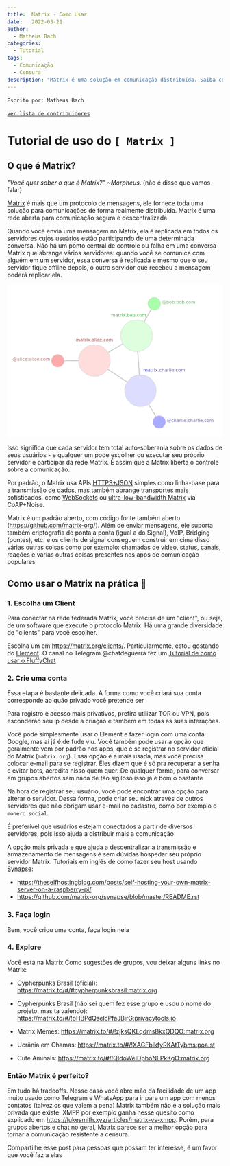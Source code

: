 ```yaml
---
title:  Matrix - Como Usar
date:   2022-03-21
author:
  - Matheus Bach
categories:
  - Tutorial
tags:
  - Comunicação
  - Censura
description: "Matrix é uma solução em comunicação distribuída. Saiba como usar nesse tutorial"
---
```


```
Escrito por: Matheus Bach
```

[```ver lista de contribuidores```](/about/#contribuidores)

# Tutorial de uso do ```[ Matrix ]```

## O que é Matrix?

*"Você quer saber o que é Matrix?" ~Morpheus*. (não é disso que vamos falar)

[Matrix](https://matrix.org/) é mais que um protocolo de mensagens, ele fornece toda uma solução para comunicações de forma realmente distribuída. Matrix é uma rede aberta para comunicação segura e descentralizada

Quando você envia uma mensagem no Matrix, ela é replicada em todos os servidores cujos usuários estão participando de uma determinada conversa. Não há um ponto central de controle ou falha em uma conversa Matrix que abrange vários servidores: quando você se comunica com alguém em um servidor, essa conversa é replicada e mesmo que o seu servidor fique offline depois, o outro servidor que recebeu a mensagem poderá replicar ela.

![media](../stuff/matrix-diagrama.webp)

Isso significa que cada servidor tem total auto-soberania sobre os dados de seus usuários - e qualquer um pode escolher ou executar seu próprio servidor e participar da rede Matrix. É assim que a Matrix liberta o controle sobre a comunicação.

Por padrão, o Matrix usa APIs [HTTPS+JSON](https://matrix.org/docs/spec/client_server/latest.html#api-standards) simples como linha-base para a transmissão de dados, mas também abrange transportes mais sofisticados, como [WebSockets](https://github.com/matrix-org/matrix-doc/blob/master/attic/drafts/websockets.rst) ou [ultra-low-bandwidth Matrix](https://matrix.org/blog/2019/03/12/breaking-the-100-bps-barrier-with-matrix-meshsim-coap-proxy)  via CoAP+Noise.

Matrix é um padrão aberto, com código fonte também aberto (https://github.com/matrix-org/). Além de enviar mensagens, ele suporta também criptografia de ponta a ponta (igual a do Signal), VoIP, Bridging (pontes), etc. e os clients de signal conseguem construir em cima disso várias outras coisas como por exemplo: chamadas de vídeo, status, canais, reações e várias outras coisas presentes nos apps de comunicação populares


## Como usar o Matrix na prática 📩

### 1. Escolha um Client
Para conectar na rede federada Matrix, você precisa de um "client", ou seja, de um software que execute o protocolo Matrix. Há uma grande diversidade de "clients" para você escolher. 

Escolha um em https://matrix.org/clients/. Particularmente, estou gostando do [Element](https://element.io/). O canal no Telegram @chatdeguerra fez um [Tutorial de como usar o FluffyChat](https://t.me/chatdeguerra/79)

### 2. Crie uma conta
Essa etapa é bastante delicada. A forma como você criará sua conta corresponde ao quão privado você pretende ser

Para registro e acesso mais privativos, prefira utilizar TOR ou VPN, pois esconderão seu ip desde a criação e também em todas as suas interações.

Você pode simplesmente usar o Element e fazer login com uma conta Google, mas aí já é de fude viu. Você também pode usar a opção que geralmente vem por padrão nos apps, que é se registrar no servidor oficial do Matrix (```matrix.org```). Essa opção é a mais usada, mas você precisa colocar e-mail para se registrar. Eles dizem que é só pra recuperar a senha e evitar bots, acredita nisso quem quer. De qualquer forma, para conversar em grupos abertos sem nada de tão sigiloso isso já é bom o bastante

Na hora de registrar seu usuário, você pode encontrar uma opção para alterar o servidor. Dessa forma, pode criar seu nick através de outros servidores que não obrigam usar e-mail no cadastro, como por exemplo o ```monero.social```.

É preferível que usuários estejam conectados a partir de diversos servidores, pois isso ajuda a distribuir mais a comunicação

A opção mais privada e que ajuda a descentralizar a transmissão e armazenamento de mensagens é sem dúvidas hospedar seu próprio servidor Matrix. 
Tutoriais em inglês de como fazer seu host usando [Synapse](https://github.com/matrix-org/synapse):
- https://theselfhostingblog.com/posts/self-hosting-your-own-matrix-server-on-a-raspberry-pi/
- https://github.com/matrix-org/synapse/blob/master/README.rst

### 3. Faça login
Bem, você criou uma conta, faça login nela

### 4. Explore
Você está na Matrix
Como sugestões de grupos, vou deixar alguns links no Matrix:

- Cypherpunks Brasil (oficial): https://matrix.to/#/#cypherpunksbrasil:matrix.org

- Cypherpunks Brasil (não sei quem fez esse grupo e usou o nome do projeto, mas ta valendo): https://matrix.to/#/!oHBPdQselcPfaJBjrG:privacytools.io

- Matrix Memes: https://matrix.to/#/!zjksQKLqdmsBkxQDQO:matrix.org

- Ucrânia em Chamas: https://matrix.to/#/!XAGFbIkfyRKAtTybms:poa.st

- Cute Aminals: https://matrix.to/#/!QIdoWeIDpboNLPkKgO:matrix.org

### Então Matrix é perfeito?
Em tudo há tradeoffs. Nesse caso você abre mão da facilidade de um app muito usado como Telegram e WhatsApp para ir para um app com menos contatos (talvez os que valem a pena)
Matrix também não é a solução mais privada que existe. XMPP por exemplo ganha nesse quesito como explicado em https://lukesmith.xyz/articles/matrix-vs-xmpp. Porém, para grupos abertos e chat no geral, Matrix parece ser a melhor opção para tornar a comunicação resistente a censura.

Compartilhe esse post para pessoas que possam ter interesse, é um favor que você faz a elas
